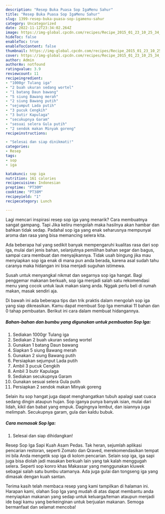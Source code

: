 ```yaml
---
description: "Resep Buka Puasa Sop IgaMenu Sahur"
title: "Resep Buka Puasa Sop IgaMenu Sahur"
slug: 1399-resep-buka-puasa-sop-igamenu-sahur
category: Uncategorized
date: 2022-11-12T23:34:02.264Z
image: https://img-global.cpcdn.com/recipes/Recipe_2015_01_23_10_25_34_17_4860af75843a73d2b508/680x482cq70/sop-iga-foto-resep-utama.jpg
hideToc: false
enableToc: true
enableTocContent: false
thumbnail: https://img-global.cpcdn.com/recipes/Recipe_2015_01_23_10_25_34_17_4860af75843a73d2b508/680x482cq70/sop-iga-foto-resep-utama.jpg
cover: https://img-global.cpcdn.com/recipes/Recipe_2015_01_23_10_25_34_17_4860af75843a73d2b508/680x482cq70/sop-iga-foto-resep-utama.jpg
author: Admin
authorAv: notfound
ratingvalue: 3.9
reviewcount: 11
recipeingredient:
- "1000gr Tulang iga"
- "2 buah ukuran sedang wortel"
- "1 batang Daun bawang"
- "5 siung Bawang merah"
- "2 siung Bawang putih"
- "sejumput Lada putih"
- "3 pucuk Cengkih"
- "3 butir Kapulaga"
- "secukupnya Garam"
- "sesuai selera Gula putih"
- "2 sendok makan Minyak goreng"
recipeinstructions:

- "Selesai dan siap dinikmati!"
categories:
- Resep
tags:
- sop
- iga

katakunci: sop iga 
nutrition: 161 calories
recipecuisine: Indonesian
preptime: "PT30M"
cooktime: "PT38M"
recipeyield: "1"
recipecategory: Lunch

---
```



Lagi mencari inspirasi resep sop iga yang menarik? Cara membuatnya sangat gampang. Tapi Jika keliru mengolah maka hasilnya akan hambar dan bahkan tidak sedap. Padahal sop iga yang enak seharusnya mempunyai aroma dan rasa yang bisa memancing selera kita.


Ada beberapa hal yang sedikit banyak mempengaruhi kualitas rasa dari sop iga, mulai dari jenis bahan, selanjutnya pemilihan bahan segar dan bagus, sampai cara membuat dan menyajikannya. Tidak usah bingung jika mau menyiapkan sop iga enak di mana pun anda berada, karena asal sudah tahu caranya maka hidangan ini bisa menjadi suguhan istimewa.

Susah untuk menyangkal nikmat dan segarnya sop iga hangat. Bagi penggemar makanan berkuah, sop iga menjadi salah satu rekomendasi menu yang cocok untuk lauk makan siang anda. Nggak perlu beli di rumah makan, masak sendiri aja.


Di bawah ini ada beberapa tips dan trik praktis dalam mengolah sop iga yang siap dikreasikan. Kamu dapat membuat Sop Iga memakai 11 bahan dan 0 tahap pembuatan. Berikut ini cara dalam membuat hidangannya.

<!--inarticleads1-->

##### Bahan-bahan dan bumbu yang digunakan untuk pembuatan Sop Iga:

1. Sediakan 1000gr Tulang iga
1. Sediakan 2 buah ukuran sedang wortel
1. Gunakan 1 batang Daun bawang
1. Siapkan 5 siung Bawang merah
1. Gunakan 2 siung Bawang putih
1. Persiapkan sejumput Lada putih
1. Ambil 3 pucuk Cengkih
1. Ambil 3 butir Kapulaga
1. Sediakan secukupnya Garam
1. Gunakan sesuai selera Gula putih
1. Persiapkan 2 sendok makan Minyak goreng


Selain itu sop hangat juga dapat menghangatkan tubuh apalagi saat cuaca sedang dingin ataupun hujan. Sop iganya punya banyak isian, mulai dari lidah, kikil dan babat yang empuk. Dagingnya lembut, dan isiannya juga melimpah. Secukupnya garam, gula dan kaldu bubuk. 

<!--inarticleads2-->

##### Cara memasak Sop Iga:


1. Selesai dan siap dihidangkan!

Resep Sop Iga Sapi Kuah Asam Pedas. Tak heran, sejumlah aplikasi pencarian restoran, seperti Zomato dan Qraved, merekomendasikan tempat ini bila Anda mengetik sop iga di kolom pencarian. Selain sop iga, iga sapi juga bisa diolah jadi masakan berkuah lain yang tak kalah menggugah selera. Seperti sop konro khas Makassar yang menggunakan kluwek sebagai salah satu bumbu utamanya. Ada juga gulai dan tongseng iga yang dimasak dengan kuah santan. 

Terima kasih telah membaca resep yang kami tampilkan di halaman ini. Harapan kami, olahan Sop Iga yang mudah di atas dapat membantu anda menyiapkan makanan yang sedap untuk keluarga/teman ataupun menjadi ide bagi kamu yang berkeinginan untuk berjualan makanan. Semoga bermanfaat dan selamat mencoba!
